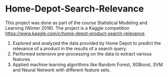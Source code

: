 # Home-Depot-Search-Relevance

This project was done as part of the course Statistical Modeling and Learning (Winter 2016). The project is a Kaggle competition https://www.kaggle.com/c/home-depot-product-search-relevance.  
1) Explored and analyzed the data provided by Home Depot to predict the relevance of a product in the results of a search query.  
2) Performed extensive pre-processing on the data to extract various features.  
3) Applied machine learning algorithms like Random Forest, XGBoost, SVM and Neural Network with different feature sets.  
